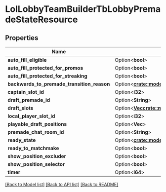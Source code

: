# LolLobbyTeamBuilderTbLobbyPremadeStateResource

## Properties

Name | Type | Description | Notes
------------ | ------------- | ------------- | -------------
**auto_fill_eligible** | Option<**bool**> |  | [optional]
**auto_fill_protected_for_promos** | Option<**bool**> |  | [optional]
**auto_fill_protected_for_streaking** | Option<**bool**> |  | [optional]
**backwards_to_premade_transition_reason** | Option<[**crate::models::LolLobbyTeamBuilderTbLobbyBackwardsToPremadeTransitionResource**](LolLobbyTeamBuilderTbLobbyBackwardsToPremadeTransitionResource.md)> |  | [optional]
**captain_slot_id** | Option<**i32**> |  | [optional]
**draft_premade_id** | Option<**String**> |  | [optional]
**draft_slots** | Option<[**Vec<crate::models::LolLobbyTeamBuilderTbLobbySlotResource>**](LolLobbyTeamBuilderTbLobbySlotResource.md)> |  | [optional]
**local_player_slot_id** | Option<**i32**> |  | [optional]
**playable_draft_positions** | Option<**Vec<String>**> |  | [optional]
**premade_chat_room_id** | Option<**String**> |  | [optional]
**ready_state** | Option<[**crate::models::LolLobbyTeamBuilderReadyStateV1**](LolLobbyTeamBuilderReadyStateV1.md)> |  | [optional]
**ready_to_matchmake** | Option<**bool**> |  | [optional]
**show_position_excluder** | Option<**bool**> |  | [optional]
**show_position_selector** | Option<**bool**> |  | [optional]
**timer** | Option<**i64**> |  | [optional]

[[Back to Model list]](../README.md#documentation-for-models) [[Back to API list]](../README.md#documentation-for-api-endpoints) [[Back to README]](../README.md)



